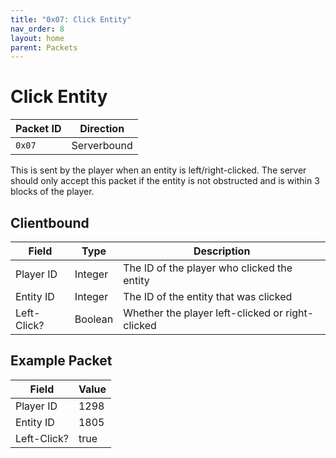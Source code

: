 ```yaml
---
title: "0x07: Click Entity"
nav_order: 8
layout: home
parent: Packets
---
```


# Click Entity

| Packet ID | Direction   |
| --------- | ----------- |
| `0x07`    | Serverbound |

This is sent by the player when an entity is left/right-clicked. The server should only accept this packet if the entity is not obstructed and is within 3 blocks of the player.

## Clientbound

| Field       | Type    | Description                                       |
| ----------- | ------- | ------------------------------------------------- |
| Player ID   | Integer | The ID of the player who clicked the entity      |
| Entity ID   | Integer | The ID of the entity that was clicked            |
| Left-Click? | Boolean | Whether the player left-clicked or right-clicked |

## Example Packet

| Field | Value | 
| --- | --- |
| Player ID | 1298 |
| Entity ID | 1805 |
| Left-Click? | true |
